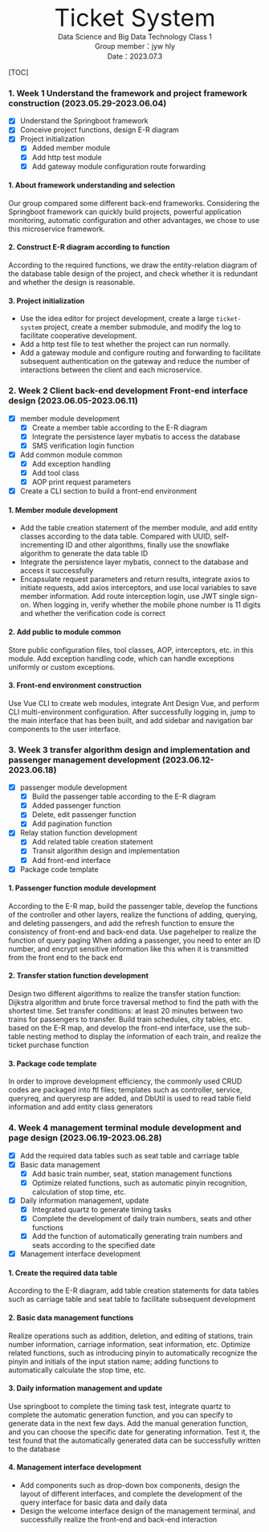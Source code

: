 <center><font size = '20'> Ticket System</font></center>
<center>Data Science and Big Data Technology Class 1</center>
<center>Group member：jyw hly</center>
<center>Date：2023.07.3</center>

[TOC]
### 1. Week 1 Understand the framework and project framework construction (2023.05.29-2023.06.04)
- [x] Understand the Springboot framework
- [x] Conceive project functions, design E-R diagram
- [x] Project initialization
   - [x] Added member module
   - [x] Add http test module
   - [x] Add gateway module configuration route forwarding
#### 1. About framework understanding and selection
Our group compared some different back-end frameworks. Considering the Springboot framework can quickly build projects, powerful application monitoring, automatic configuration and other advantages, we chose to use this microservice framework.
#### 2. Construct E-R diagram according to function
According to the required functions, we draw the entity-relation diagram of the database table design of the project, and check whether it is redundant and whether the design is reasonable.
#### 3. Project initialization
- Use the idea editor for project development, create a large ```ticket-system``` project, create a member submodule, and modify the log to facilitate cooperative development.
- Add a http test file to test whether the project can run normally.
- Add a gateway module and configure routing and forwarding to facilitate subsequent authentication on the gateway and reduce the number of interactions between the client and each microservice.

### 2. Week 2 Client back-end development Front-end interface design (2023.06.05-2023.06.11)
- [x] member module development
   - [x] Create a member table according to the E-R diagram
   - [x] Integrate the persistence layer mybatis to access the database
   - [x] SMS verification login function
- [x] Add common module common
   - [x] Add exception handling
   - [x] Add tool class
   - [x] AOP print request parameters
- [x] Create a CLI section to build a front-end environment

#### 1. Member module development
- Add the table creation statement of the member module, and add entity classes according to the data table. Compared with UUID, self-incrementing ID and other algorithms, finally use the snowflake algorithm to generate the data table ID
- Integrate the persistence layer mybatis, connect to the database and access it successfully
- Encapsulate request parameters and return results, integrate axios to initiate requests, add axios interceptors, and use local variables to save member information. Add route interception login, use JWT single sign-on. When logging in, verify whether the mobile phone number is 11 digits and whether the verification code is correct
#### 2. Add public to module common
Store public configuration files, tool classes, AOP, interceptors, etc. in this module. Add exception handling code, which can handle exceptions uniformly or custom exceptions.
#### 3. Front-end environment construction
Use Vue CLI to create web modules, integrate Ant Design Vue, and perform CLI multi-environment configuration. After successfully logging in, jump to the main interface that has been built, and add sidebar and navigation bar components to the user interface.

### 3. Week 3 transfer algorithm design and implementation and passenger management development (2023.06.12-2023.06.18)
- [x] passenger module development
   - [x] Build the passenger table according to the E-R diagram
   - [x] Added passenger function
   - [x] Delete, edit passenger function
   - [x] Add pagination function
- [x] Relay station function development
   - [x] Add related table creation statement
   - [x] Transit algorithm design and implementation
   - [x] Add front-end interface
- [x] Package code template
#### 1. Passenger function module development
According to the E-R map, build the passenger table, develop the functions of the controller and other layers, realize the functions of adding, querying, and deleting passengers, and add the refresh function to ensure the consistency of front-end and back-end data. Use pagehelper to realize the function of query paging
When adding a passenger, you need to enter an ID number, and encrypt sensitive information like this when it is transmitted from the front end to the back end
#### 2. Transfer station function development
Design two different algorithms to realize the transfer station function: Dijkstra algorithm and brute force traversal method to find the path with the shortest time. Set transfer conditions: at least 20 minutes between two trains for passengers to transfer. Build train schedules, city tables, etc. based on the E-R map, and develop the front-end interface, use the sub-table nesting method to display the information of each train, and realize the ticket purchase function
#### 3. Package code template
In order to improve development efficiency, the commonly used CRUD codes are packaged into ftl files; templates such as controller, service, queryreq, and queryresp are added, and DbUtil is used to read table field information and add entity class generators
### 4. Week 4 management terminal module development and page design (2023.06.19-2023.06.28)
- [x] Add the required data tables such as seat table and carriage table
- [x] Basic data management
   - [x] Add basic train number, seat, station management functions
   - [x] Optimize related functions, such as automatic pinyin recognition, calculation of stop time, etc.
- [x] Daily information management, update
   - [x] Integrated quartz to generate timing tasks
   - [x] Complete the development of daily train numbers, seats and other functions
   - [x] Add the function of automatically generating train numbers and seats according to the specified date
- [x] Management interface development

#### 1. Create the required data table
According to the E-R diagram, add table creation statements for data tables such as carriage table and seat table to facilitate subsequent development
#### 2. Basic data management functions
Realize operations such as addition, deletion, and editing of stations, train number information, carriage information, seat information, etc. Optimize related functions, such as introducing pinyin to automatically recognize the pinyin and initials of the input station name; adding functions to automatically calculate the stop time, etc.
#### 3. Daily information management and update
Use springboot to complete the timing task test, integrate quartz to complete the automatic generation function, and you can specify to generate data in the next few days. Add the manual generation function, and you can choose the specific date for generating information. Test it, the test found that the automatically generated data can be successfully written to the database
#### 4. Management interface development
- Add components such as drop-down box components, design the layout of different interfaces, and complete the development of the query interface for basic data and daily data
- Design the welcome interface design of the management terminal, and successfully realize the front-end and back-end interaction